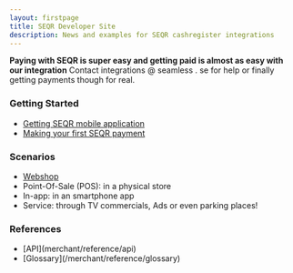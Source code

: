 ```yaml
---
layout: firstpage
title: SEQR Developer Site
description: News and examples for SEQR cashregister integrations
---
```


**Paying with SEQR is super easy and getting paid is almost as easy with our integration**
Contact integrations @ seamless . se for help or finally getting payments though for real. 

<div class="boxes">
 <div class="box">
  <h3>Getting Started</h3>
  <ul>
   <li><a href="app/">Getting SEQR mobile application</a></li>
   <li><a href="merchant/payment">Making your first SEQR payment</a></li>
  </ul>
 </div>
 <div class="box">
  <h3>Scenarios</h3>
  <ul>
   <li><a href="/merchant/webshop">Webshop</a></li>
   <li>Point-Of-Sale (POS): in a physical store</li>
   <li>In-app: in an smartphone app</li>
   <li>Service: through TV commercials, Ads or even parking places!</li>
  </ul>
 </div>
 
 <div class="box">
  <h3>References</h3> 
  <ul>
   <li>[API](merchant/reference/api)</li>
   <li>[Glossary](/merchant/reference/glossary)</li>
  </ul>
 </div>

 
</div>


